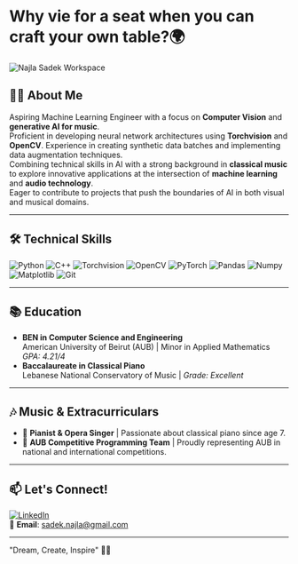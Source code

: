 # Why vie for a seat when you can craft your own table?🌍

![Najla Sadek Workspace](path/to/your-image.jpg)

## 👩‍💻 About Me
Aspiring Machine Learning Engineer with a focus on **Computer Vision** and **generative AI for music**.  
Proficient in developing neural network architectures using **Torchvision** and **OpenCV**. Experience in creating synthetic data batches and implementing data augmentation techniques.  
Combining technical skills in AI with a strong background in **classical music** to explore innovative applications at the intersection of **machine learning** and **audio technology**.  
Eager to contribute to projects that push the boundaries of AI in both visual and musical domains.

---

## 🛠️ Technical Skills
![Python](https://img.shields.io/badge/-Python-3776AB?logo=python&logoColor=white)
![C++](https://img.shields.io/badge/-C++-00599C?logo=c%2B%2B&logoColor=white)
![Torchvision](https://img.shields.io/badge/-Torchvision-EE4C2C?logo=pytorch)
![OpenCV](https://img.shields.io/badge/-OpenCV-5C3EE8?logo=opencv&logoColor=white)
![PyTorch](https://img.shields.io/badge/-PyTorch-EE4C2C?logo=pytorch)
![Pandas](https://img.shields.io/badge/-Pandas-150458?logo=pandas)
![Numpy](https://img.shields.io/badge/-NumPy-013243?logo=numpy&logoColor=white)
![Matplotlib](https://img.shields.io/badge/-Matplotlib-2C5BB4?logo=matplotlib)
![Git](https://img.shields.io/badge/-Git-F05032?logo=git&logoColor=white)

---

## 📚 Education
- **BEN in Computer Science and Engineering**  
  American University of Beirut (AUB) | Minor in Applied Mathematics  
  *GPA: 4.21/4*
- **Baccalaureate in Classical Piano**  
  Lebanese National Conservatory of Music | *Grade: Excellent*

---

## 🎶 Music & Extracurriculars
- 🎹 **Pianist & Opera Singer** | Passionate about classical piano since age 7.
- 🤖 **AUB Competitive Programming Team** | Proudly representing AUB in national and international competitions.

---

## 📫 Let's Connect!
[![LinkedIn](https://img.shields.io/badge/LinkedIn-0A66C2?logo=linkedin&logoColor=white)](http://www.linkedin.com/in/najlasadek)  
📧 **Email**: sadek.najla@gmail.com

---

"Dream, Create, Inspire" 🌟✨  
